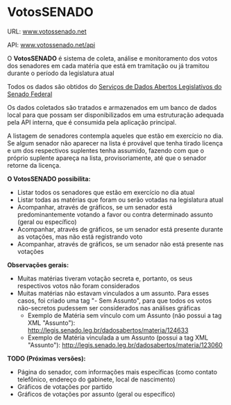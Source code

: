# VotosSENADO

URL: www.votossenado.net

API: www.votossenado.net/api

O **VotosSENADO** é sistema de coleta, análise e monitoramento dos votos dos senadores em cada matéria que está em tramitação ou já tramitou durante o período da legislatura atual

Todos os dados são obtidos do [Serviços de Dados Abertos Legislativos do Senado Federal](http://legis.senado.leg.br/dadosabertos/docs/index.html)

Os dados coletados são tratados e armazenados em um banco de dados local para que possam ser disponibilizados em uma estruturação adequada pela API interna, que é consumida pela aplicação principal. 

A listagem de senadores contempla aqueles que estão em exercício no dia. Se algum senador não aparecer na lista é provável que tenha tirado licença e um dos respectivos suplentes tenha assumido, fazendo com que o próprio suplente apareça na lista, provisoriamente, até que o senador retorne da licença.

**O VotosSENADO possibilita:**
* Listar todos os senadores que estão em exercício no dia atual
* Listar todas as matérias que foram ou serão votadas na legislatura atual
* Acompanhar, através de gráficos, se um senador está predominantemente votando a favor ou contra determinado assunto (geral ou específico)
* Acompanhar, através de gráficos, se um senador está presente durante as votações, mas não está registrando voto
* Acompanhar, através de gráficos, se um senador não está presente nas votações

**Observações gerais:**
* Muitas matérias tiveram votação secreta e, portanto, os seus respectivos votos não foram considerados
* Muitas matérias não estavam vinculados a um assunto. Para esses casos, foi criado uma tag "- Sem Assunto", para que todos os votos não-secretos pudessem ser considerados nas análises gráficas  
  * Exemplo de Matéria sem vínculo com um Assunto (não possui a tag XML "Assunto"):
    http://legis.senado.leg.br/dadosabertos/materia/124633
  * Exemplo de Matéria vinculada a um Assunto (possui a tag XML "Assunto"):
    http://legis.senado.leg.br/dadosabertos/materia/123060
    
**TODO (Próximas versões):**
* Página do senador, com informações mais específicas (como contato telefônico, endereço do gabinete, local de nascimento)
* Gráficos de votações por partido
* Gráficos de votações por assunto (geral ou específico)
